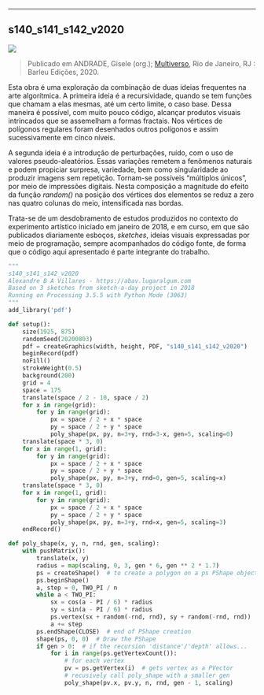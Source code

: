 ---

## s140_s141_s142_v2020

<img src="s140_s141_s142_v2020.svg">

> Publicado em ANDRADE, Gisele (org.); [Multiverso](https://multiverso-docs.s3-sa-east-1.amazonaws.com/multiverso-1a-edicao.pdf), Rio de Janeiro, RJ : Barleu Edições, 2020. 

Esta obra é uma exploração da combinação de duas ideias frequentes na arte algorítmica. A primeira ideia é a recursividade, quando se tem funções que chamam a elas mesmas, até um certo limite, o caso base. Dessa maneira é possível, com muito pouco código, alcançar produtos visuais intrincados que se assemelham a formas fractais. Nos vértices de polígonos regulares foram desenhados outros polígonos e assim sucessivamente em cinco níveis.

A segunda ideia é a introdução de perturbações, ruído, com o uso de valores pseudo-aleatórios. Essas variações remetem a fenômenos naturais e podem propiciar surpresa, variedade, bem como singularidade ao produzir imagens sem repetição. Tornam-se possíveis “múltiplos únicos”, por meio de impressões digitais. Nesta composição a magnitude do efeito da função *random()* na posição dos vértices dos elementos se reduz a zero nas quatro colunas do meio, intensificada nas bordas.

Trata-se de um desdobramento de estudos produzidos no contexto do experimento artístico iniciado em janeiro de 2018, e em curso, em que são publicados diariamente esboços, *sketches*, ideias visuais expressadas por meio de programação, sempre acompanhados do código fonte, de forma que o código aqui apresentado é parte integrante do trabalho.

```python
"""
s140_s141_s142_v2020
Alexandre B A Villares - https://abav.lugaralgum.com
Based on 3 sketches from sketch-a-day project in 2018
Running on Processing 3.5.5 with Python Mode (3063)
"""
add_library('pdf')

def setup():
    size(1925, 875)
    randomSeed(20200803)
    pdf = createGraphics(width, height, PDF, "s140_s141_s142_v2020")
    beginRecord(pdf)
    noFill()
    strokeWeight(0.5)
    background(200)
    grid = 4
    space = 175
    translate(space / 2 - 10, space / 2)
    for x in range(grid):
        for y in range(grid):
            px = space / 2 + x * space
            py = space / 2 + y * space
            poly_shape(px, py, n=3+y, rnd=3-x, gen=5, scaling=0)
    translate(space * 3, 0)
    for x in range(1, grid):
        for y in range(grid):
            px = space / 2 + x * space
            py = space / 2 + y * space
            poly_shape(px, py, n=3+y, rnd=0, gen=5, scaling=x)
    translate(space * 3, 0)
    for x in range(1, grid):
        for y in range(grid):
            px = space / 2 + x * space
            py = space / 2 + y * space
            poly_shape(px, py, n=3+y, rnd=x, gen=5, scaling=3)
    endRecord()

def poly_shape(x, y, n, rnd, gen, scaling):
    with pushMatrix():
        translate(x, y)
        radius = map(scaling, 0, 3, gen * 6, gen ** 2 * 1.7)
        ps = createShape()  # to create a polygon on a ps PShape object
        ps.beginShape()
        a, step = 0, TWO_PI / n
        while a < TWO_PI:
            sx = cos(a - PI / 6) * radius
            sy = sin(a - PI / 6) * radius
            ps.vertex(sx + random(-rnd, rnd), sy + random(-rnd, rnd))
            a += step
        ps.endShape(CLOSE)  # end of PShape creation
        shape(ps, 0, 0)  # Draw the PShape
        if gen > 0:  # if the recursion 'distance'/'depth' allows...
            for i in range(ps.getVertexCount()):
                # for each vertex
                pv = ps.getVertex(i)  # gets vertex as a PVector
                # recusively call poly_shape with a smaller gen
                poly_shape(pv.x, pv.y, n, rnd, gen - 1, scaling)
```


